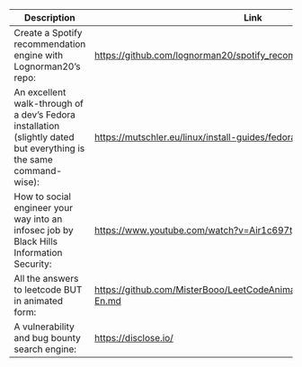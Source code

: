 Description | Link
------------ | ------------
Create a Spotify recommendation engine with Lognorman20’s repo: | https://github.com/lognorman20/spotify_recommender
An excellent walk-through of a dev’s Fedora installation (slightly dated but everything is the same command-wise): | https://mutschler.eu/linux/install-guides/fedora-post-install/
How to social engineer your way into an infosec job by Black Hills Information Security: | https://www.youtube.com/watch?v=Air1c697tjw
All the answers to leetcode BUT in animated form: | https://github.com/MisterBooo/LeetCodeAnimation/blob/master/README-En.md
A vulnerability and bug bounty search engine: | https://disclose.io/
